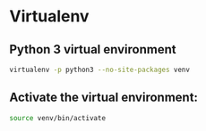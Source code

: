 # Virtualenv

## Python 3 virtual environment

```bash
virtualenv -p python3 --no-site-packages venv
```

## Activate the virtual environment:

```bash
source venv/bin/activate
```